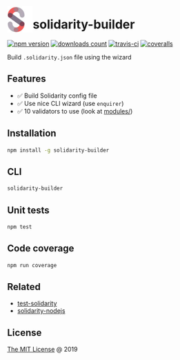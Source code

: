 <a href='https://infinitered.github.io/solidarity/'><img src='https://github.com/infinitered/solidarity/raw/master/_art/plugin.jpg' align='left' height="60"/></a>

# solidarity-builder

[![npm version](https://badge.fury.io/js/solidarity-builder.svg)](https://badge.fury.io/js/solidarity-builder)
[![downloads count](https://img.shields.io/npm/dt/solidarity-builder.svg)](https://www.npmjs.com/~piecioshka)
[![travis-ci](https://api.travis-ci.com/piecioshka/solidarity-builder.svg?branch=master)](https://app.travis-ci.com/github/piecioshka/solidarity-builder)
[![coveralls](https://coveralls.io/repos/github/piecioshka/solidarity-builder/badge.svg?branch=master)](https://coveralls.io/github/piecioshka/solidarity-builder?branch=master)

Build `.solidarity.json` file using the wizard

## Features

* :white_check_mark: Build Solidarity config file
* :white_check_mark: Use nice CLI wizard (use `enquirer`)
* :white_check_mark: 10 validators to use (look at [modules/](/modules/))

## Installation

```bash
npm install -g solidarity-builder
```

## CLI

```bash
solidarity-builder
```

## Unit tests

```bash
npm test
```

## Code coverage

```bash
npm run coverage
```

## Related

* [test-solidarity](https://github.com/piecioshka/test-solidarity)
* [solidarity-nodejs](https://github.com/piecioshka/solidarity-nodejs)

## License

[The MIT License](http://piecioshka.mit-license.org) @ 2019
